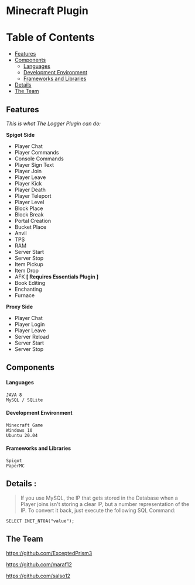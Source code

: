 # Minecraft Plugin
>

# Table of Contents
* [Features](#Features)
* [Components](#Components)
    * [Languages](#Languages)
    * [Development Environment](#Development-Environment)
    * [Frameworks and Libraries](#Frameworks-and-Libraries)
* [Details](#details)
* [The Team](#the-team)

## Features
*This is what The Logger Plugin can do:*

**Spigot Side**
* Player Chat
* Player Commands
* Console Commands
* Player Sign Text
* Player Join
* Player Leave
* Player Kick
* Player Death
* Player Teleport
* Player Level
* Block Place
* Block Break
* Portal Creation
* Bucket Place
* Anvil
* TPS
* RAM
* Server Start
* Server Stop
* Item Pickup
* Item Drop
* AFK **[ Requires Essentials Plugin ]**
* Book Editing
* Enchanting
* Furnace

**Proxy Side**
* Player Chat
* Player Login
* Player Leave
* Server Reload
* Server Start
* Server Stop
## Components

#### Languages
```
JAVA 8
MySQL / SQLite  
```
#### Development Environment
```
Minecraft Game 
Windows 10
Ubuntu 20.04
```
#### Frameworks and Libraries
```
Spigot
PaperMC
```
## Details :

>If you use MySQL, the IP that gets stored in the Database when a Player joins
isn't storing a clear IP, but a number representation of the IP.
To convert it back, just execute the following SQL Command:
```mysql
SELECT INET_NTOA("value");
```

## The Team
https://github.com/ExceptedPrism3

https://github.com/maraf12

https://github.com/salso12

